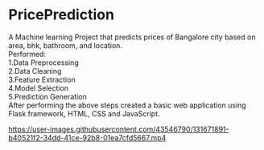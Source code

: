 # PricePrediction

A Machine learning Project that predicts prices of Bangalore city based on area, bhk, bathroom, and location.<br>
Performed:<br>
1.Data Preprocessing<br>
2.Data Cleaning<br>
3.Feature Extraction<br>
4.Model Selection<br>
5.Prediction Generation<br>
After performing the above steps created a basic web application using Flask framework, HTML, CSS and JavaScript.<br>



https://user-images.githubusercontent.com/43546790/131671891-b40521f2-34dd-41ce-92b8-01ea7cfd5667.mp4

